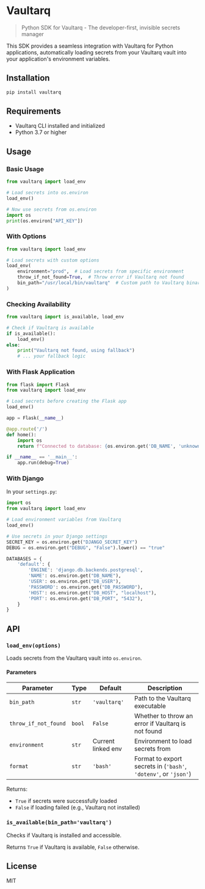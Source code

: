 # Vaultarq

> Python SDK for Vaultarq - The developer-first, invisible secrets manager

This SDK provides a seamless integration with Vaultarq for Python applications, automatically loading secrets from your Vaultarq vault into your application's environment variables.

## Installation

```bash
pip install vaultarq
```

## Requirements

- Vaultarq CLI installed and initialized
- Python 3.7 or higher

## Usage

### Basic Usage

```python
from vaultarq import load_env

# Load secrets into os.environ
load_env()

# Now use secrets from os.environ
import os
print(os.environ["API_KEY"])
```

### With Options

```python
from vaultarq import load_env

# Load secrets with custom options
load_env(
    environment="prod",  # Load secrets from specific environment
    throw_if_not_found=True,  # Throw error if Vaultarq not found
    bin_path="/usr/local/bin/vaultarq"  # Custom path to Vaultarq binary
)
```

### Checking Availability

```python
from vaultarq import is_available, load_env

# Check if Vaultarq is available
if is_available():
    load_env()
else:
    print("Vaultarq not found, using fallback")
    # ... your fallback logic
```

### With Flask Application

```python
from flask import Flask
from vaultarq import load_env

# Load secrets before creating the Flask app
load_env()

app = Flask(__name__)

@app.route('/')
def home():
    import os
    return f"Connected to database: {os.environ.get('DB_NAME', 'unknown')}"

if __name__ == '__main__':
    app.run(debug=True)
```

### With Django

In your `settings.py`:

```python
import os
from vaultarq import load_env

# Load environment variables from Vaultarq
load_env()

# Use secrets in your Django settings
SECRET_KEY = os.environ.get("DJANGO_SECRET_KEY")
DEBUG = os.environ.get("DEBUG", "False").lower() == "true"

DATABASES = {
    'default': {
        'ENGINE': 'django.db.backends.postgresql',
        'NAME': os.environ.get("DB_NAME"),
        'USER': os.environ.get("DB_USER"),
        'PASSWORD': os.environ.get("DB_PASSWORD"),
        'HOST': os.environ.get("DB_HOST", "localhost"),
        'PORT': os.environ.get("DB_PORT", "5432"),
    }
}
```

## API

### `load_env(options)`

Loads secrets from the Vaultarq vault into `os.environ`.

#### Parameters

| Parameter | Type | Default | Description |
|-----------|------|---------|-------------|
| `bin_path` | `str` | `'vaultarq'` | Path to the Vaultarq executable |
| `throw_if_not_found` | `bool` | `False` | Whether to throw an error if Vaultarq is not found |
| `environment` | `str` | Current linked env | Environment to load secrets from |
| `format` | `str` | `'bash'` | Format to export secrets in (`'bash'`, `'dotenv'`, or `'json'`) |

Returns:
- `True` if secrets were successfully loaded
- `False` if loading failed (e.g., Vaultarq not installed)

### `is_available(bin_path='vaultarq')`

Checks if Vaultarq is installed and accessible.

Returns `True` if Vaultarq is available, `False` otherwise.

## License

MIT 